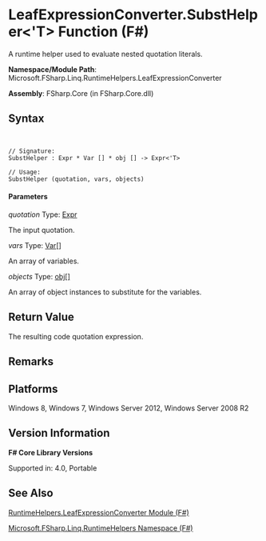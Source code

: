 # LeafExpressionConverter.SubstHelper<'T> Function (F#)

A runtime helper used to evaluate nested quotation literals.

**Namespace/Module Path**: Microsoft.FSharp.Linq.RuntimeHelpers.LeafExpressionConverter

**Assembly**: FSharp.Core (in FSharp.Core.dll)


## Syntax


```


// Signature:
SubstHelper : Expr * Var [] * obj [] -> Expr<'T>

// Usage:
SubstHelper (quotation, vars, objects)

```



#### Parameters
*quotation*
Type: [Expr](http://msdn.microsoft.com/en-us/library/ed6a2caf-69d4-45c2-ab97-e9b3be9bce65)


The input quotation.


*vars*
Type: [Var](http://msdn.microsoft.com/en-us/library/2b1237f9-d897-4bcf-872a-4a297db3f7b5)[[]](http://msdn.microsoft.com/en-us/library/def20292-9aae-4596-9275-b94e594f8493)


An array of variables.


*objects*
Type: [obj](http://msdn.microsoft.com/en-us/library/dcf2430f-702b-40e5-a0a1-97518bf137f7)[[]](http://msdn.microsoft.com/en-us/library/def20292-9aae-4596-9275-b94e594f8493)


An array of object instances to substitute for the variables.




## Return Value
The resulting code quotation expression.


## Remarks

## Platforms
Windows 8, Windows 7, Windows Server 2012, Windows Server 2008 R2


## Version Information
**F# Core Library Versions**

Supported in: 4.0, Portable




## See Also
[RuntimeHelpers.LeafExpressionConverter Module &#40;F&#35;&#41;](RuntimeHelpers.LeafExpressionConverter-Module-%5BFSharp%5D.md)

[Microsoft.FSharp.Linq.RuntimeHelpers Namespace &#40;F&#35;&#41;](Microsoft.FSharp.Linq.RuntimeHelpers-Namespace-%5BFSharp%5D.md)

